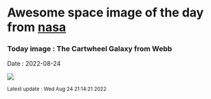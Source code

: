 
# Awesome space image of the day from [nasa](https://api.nasa.gov/)

### Today image : The Cartwheel Galaxy from Webb

Date : 2022-08-24


![](https://apod.nasa.gov/apod/image/2208/Cartwheel_Webb_960.jpg)

<small>Latest update : Wed Aug 24 21:14:21 2022</small>


